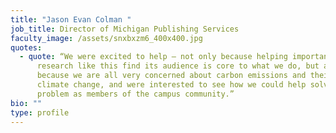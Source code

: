```yaml
---
title: "Jason Evan Colman "
job_title: Director of Michigan Publishing Services
faculty_image: /assets/snxbxzm6_400x400.jpg
quotes:
  - quote: “We were excited to help – not only because helping important U-M
      research like this find its audience is core to what we do, but also
      because we are all very concerned about carbon emissions and their role in
      climate change, and were interested to see how we could help solve this
      problem as members of the campus community.”
bio: ""
type: profile
---
```

